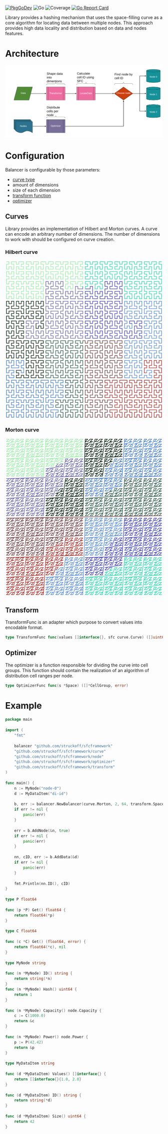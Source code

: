 [![PkgGoDev](https://pkg.go.dev/badge/github.com/struckoff/sfcframework)](https://pkg.go.dev/github.com/struckoff/sfcframework)
![Go](https://github.com/struckoff/sfcframework/workflows/Go/badge.svg?branch=master)
![Coverage](https://s3.amazonaws.com/assets.coveralls.io/badges/coveralls_96.svg?branch=master)
[![Go Report Card](https://goreportcard.com/badge/github.com/struckoff/sfcframework)](https://goreportcard.com/report/github.com/struckoff/sfcframework)

Library provides a hashing mechanism that uses the space-filling curve as a core algorithm for locating data between multiple nodes.
This approach provides high data locality and distribution based on data and nodes features.
 

# Architecture
![scheme](images/scheme.png)

# Configuration
Balancer is configurable by those parameters:
 + [curve type](#curves)
 + amount of dimensions
 + size of each dimension
 + [transform function](#transform)
 + [optimizer](#optimizer)
## Curves
Library provides an implementation of Hilbert and Morton curves.
A curve can encode an arbitrary number of dimensions.
The number of dimensions to work with should be configured on curve creation. 
### Hilbert curve
![hilbert](images/hil.png)
### Morton curve
![morton](images/mor.png)

## Transform
TransformFunc is an adapter which purpose to convert values into encodable format.
````go
type TransformFunc func(values []interface{}, sfc curve.Curve) ([]uint64, error)
````
## Optimizer
The optimizer is a function responsible for dividing the curve into cell groups.
This function should contain the realization of an algorithm of distribution cell ranges per node.
````go
type OptimizerFunc func(s *Space) ([]*CellGroup, error)
````

# Example
````go
package main

import (
	"fmt"

	balancer "github.com/struckoff/sfcframework"
	"github.com/struckoff/sfcframework/curve"
	"github.com/struckoff/sfcframework/node"
	"github.com/struckoff/sfcframework/optimizer"
	"github.com/struckoff/sfcframework/transform"
)

func main() {
	n := MyNode("node-0")
	d := MyDataItem("di-id")

	b, err := balancer.NewBalancer(curve.Morton, 2, 64, transform.SpaceTransform, optimizer.PowerRangeOptimizer, nil)
	if err != nil {
		panic(err)
	}

	err = b.AddNode(&n, true)
	if err != nil {
		panic(err)
	}

	nn, cID, err := b.AddData(&d)
	if err != nil {
		panic(err)
	}

	fmt.Println(nn.ID(), cID)
}

type P float64

func (p *P) Get() float64 {
	return float64(*p)
}

type C float64

func (c *C) Get() (float64, error) {
	return float64(*c), nil
}

type MyNode string

func (n *MyNode) ID() string {
	return string(*n)
}
func (n *MyNode) Hash() uint64 {
	return 1
}

func (n *MyNode) Capacity() node.Capacity {
	c := C(1000.0)
	return &c
}

func (n *MyNode) Power() node.Power {
	p := P(42.42)
	return &p
}

type MyDataItem string

func (d *MyDataItem) Values() []interface{} {
	return []interface{}{1.0, 2.0}
}

func (d *MyDataItem) ID() string {
	return string(*d)
}

func (d *MyDataItem) Size() uint64 {
	return 42
}
````

